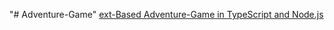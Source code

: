 "# Adventure-Game" 
[ext-Based Adventure-Game in TypeScript and Node.js](https://github.com/panaverse/learn-typescript/tree/master/NODE_PROJECTS/project07_adventure_game)
